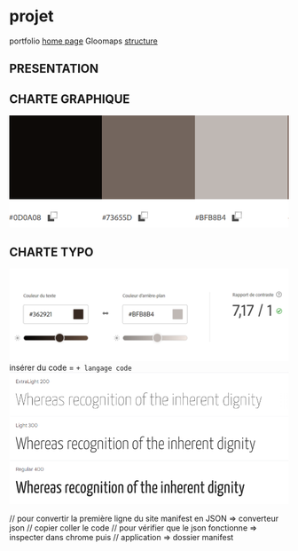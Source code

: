 # projet
portfolio [home page](http://127.0.0.1:5500/index.html)
Gloomaps [structure](https://www.gloomaps.com/sDKps9wzRm)
## PRESENTATION

## CHARTE GRAPHIQUE
![charteGraphique](/asset/chartreGraphique.png)
## CHARTE TYPO
![charteTypo](/asset/chartre_typo.png)
insérer du code = ``` + langage code ```
![typo](/asset/Yanone_kaffeesatz_typo.png)

// pour convertir la première ligne du site manifest en JSON => converteur json
  // copier coller le code
  // pour vérifier que le json fonctionne => inspecter dans chrome puis
  // application => dossier manifest